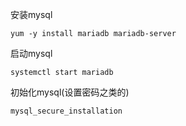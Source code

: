 安装mysql
```angular2html
yum -y install mariadb mariadb-server

```
启动mysql
```angular2html
systemctl start mariadb
```

初始化mysql(设置密码之类的)
```angular2html
mysql_secure_installation
```